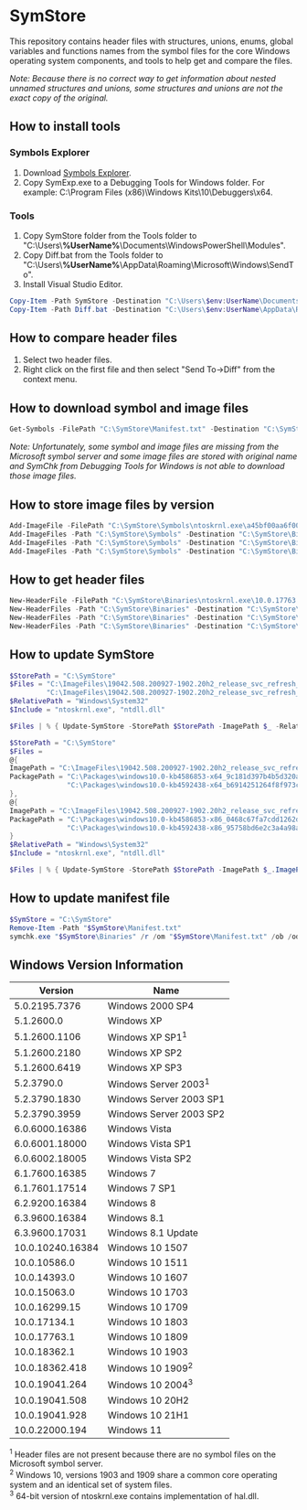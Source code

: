 # SymStore

This repository contains header files with structures, unions, enums, global variables and functions names from the symbol files for the core Windows operating system components, and tools to help get and compare the files.

*Note: Because there is no correct way to get information about nested unnamed structures and unions, some structures and unions are not the exact copy of the original.*

## How to install tools

### Symbols Explorer

1. Download [Symbols Explorer](http://www.andreybazhan.com/symexp.html).
2. Copy SymExp.exe to a Debugging Tools for Windows folder. For example: C:\Program Files (x86)\Windows Kits\10\Debuggers\x64.

### Tools

1. Copy SymStore folder from the Tools folder to "C:\Users\\**%UserName%**\Documents\WindowsPowerShell\Modules".
2. Copy Diff.bat from the Tools folder to "C:\Users\\**%UserName%**\AppData\Roaming\Microsoft\Windows\SendTo".
3. Install Visual Studio Editor.

```powershell
Copy-Item -Path SymStore -Destination "C:\Users\$env:UserName\Documents\WindowsPowerShell\Modules" -Recurse
Copy-Item -Path Diff.bat -Destination "C:\Users\$env:UserName\AppData\Roaming\Microsoft\Windows\SendTo"
```

## How to compare header files

1. Select two header files.
2. Right click on the first file and then select "Send To->Diff" from the context menu.

## How to download symbol and image files

```powershell
Get-Symbols -FilePath "C:\SymStore\Manifest.txt" -Destination "C:\SymStore\Symbols"
```
*Note: Unfortunately, some symbol and image files are missing from the Microsoft symbol server and some image files are stored with original name and
SymChk from Debugging Tools for Windows is not able to download those image files.*

## How to store image files by version

```powershell
Add-ImageFile -FilePath "C:\SymStore\Symbols\ntoskrnl.exe\a45bf00aa6f000\ntoskrnl.exe" -Destination "C:\SymStore\Binaries"
Add-ImageFiles -Path "C:\SymStore\Symbols" -Destination "C:\SymStore\Binaries" -Recurse
Add-ImageFiles -Path "C:\SymStore\Symbols" -Destination "C:\SymStore\Binaries" -Include *.exe -Recurse
Add-ImageFiles -Path "C:\SymStore\Symbols" -Destination "C:\SymStore\Binaries" -Include hal*.dll -Recurse
```

## How to get header files

```powershell
New-HeaderFile -FilePath "C:\SymStore\Binaries\ntoskrnl.exe\10.0.17763.316\x64\ntoskrnl.exe" -Destination "C:\SymStore\Include\ntoskrnl.exe"
New-HeaderFiles -Path "C:\SymStore\Binaries" -Destination "C:\SymStore\Include\ntoskrnl.exe" -Include nt*.exe -Recurse
New-HeaderFiles -Path "C:\SymStore\Binaries" -Destination "C:\SymStore\Include\ntdll.dll" -Include ntdll.dll -Recurse
New-HeaderFiles -Path "C:\SymStore\Binaries" -Destination "C:\SymStore\Include\hal.dll" -Include hal*.dll -Recurse
```

## How to update SymStore

```powershell
$StorePath = "C:\SymStore"
$Files = "C:\ImageFiles\19042.508.200927-1902.20h2_release_svc_refresh_CLIENTENTERPRISEEVAL_OEMRET_x64FRE_en-us.iso",
         "C:\ImageFiles\19042.508.200927-1902.20h2_release_svc_refresh_CLIENTENTERPRISEEVAL_OEMRET_x86FRE_en-us.iso"
$RelativePath = "Windows\System32"
$Include = "ntoskrnl.exe", "ntdll.dll"

$Files | % { Update-SymStore -StorePath $StorePath -ImagePath $_ -RelativePath $RelativePath -Include $Include }
```

```powershell
$StorePath = "C:\SymStore"
$Files =
@{
ImagePath = "C:\ImageFiles\19042.508.200927-1902.20h2_release_svc_refresh_CLIENTENTERPRISEEVAL_OEMRET_x64FRE_en-us.iso"
PackagePath = "C:\Packages\windows10.0-kb4586853-x64_9c181d397b4b5d320af7e6f385ebc4bba693a95c.msu",
              "C:\Packages\windows10.0-kb4592438-x64_b6914251264f8f973c3f82f99b894935f33c38e6.msu"
},
@{
ImagePath = "C:\ImageFiles\19042.508.200927-1902.20h2_release_svc_refresh_CLIENTENTERPRISEEVAL_OEMRET_x86FRE_en-us.iso"
PackagePath = "C:\Packages\windows10.0-kb4586853-x86_0468c67fa7cdd1262da75bd97a9f8daac3a4f7c2.msu",
              "C:\Packages\windows10.0-kb4592438-x86_95758bd6e2c3a4a98a19efaa4056213531f84f5c.msu"
}
$RelativePath = "Windows\System32"
$Include = "ntoskrnl.exe", "ntdll.dll"

$Files | % { Update-SymStore -StorePath $StorePath -ImagePath $_.ImagePath -PackagePath $_.PackagePath -RelativePath $RelativePath -Include $Include }
```

## How to update manifest file

```powershell
$SymStore = "C:\SymStore"
Remove-Item -Path "$SymStore\Manifest.txt"
symchk.exe "$SymStore\Binaries" /r /om "$SymStore\Manifest.txt" /ob /od /os
```

## Windows Version Information

Version          | Name
---------------- |------------------------
5.0.2195.7376    | Windows 2000 SP4
5.1.2600.0       | Windows XP
5.1.2600.1106    | Windows XP SP1<sup>1</sup>
5.1.2600.2180    | Windows XP SP2
5.1.2600.6419    | Windows XP SP3
5.2.3790.0       | Windows Server 2003<sup>1</sup>
5.2.3790.1830    | Windows Server 2003 SP1
5.2.3790.3959    | Windows Server 2003 SP2
6.0.6000.16386   | Windows Vista
6.0.6001.18000   | Windows Vista SP1
6.0.6002.18005   | Windows Vista SP2
6.1.7600.16385   | Windows 7
6.1.7601.17514   | Windows 7 SP1
6.2.9200.16384   | Windows 8
6.3.9600.16384   | Windows 8.1
6.3.9600.17031   | Windows 8.1 Update
10.0.10240.16384 | Windows 10 1507
10.0.10586.0     | Windows 10 1511
10.0.14393.0     | Windows 10 1607
10.0.15063.0     | Windows 10 1703
10.0.16299.15    | Windows 10 1709
10.0.17134.1     | Windows 10 1803
10.0.17763.1     | Windows 10 1809
10.0.18362.1     | Windows 10 1903
10.0.18362.418   | Windows 10 1909<sup>2</sup>
10.0.19041.264   | Windows 10 2004<sup>3</sup>
10.0.19041.508   | Windows 10 20H2
10.0.19041.928   | Windows 10 21H1
10.0.22000.194   | Windows 11

<sup>1</sup> Header files are not present because there are no symbol files on the Microsoft symbol server.  
<sup>2</sup> Windows 10, versions 1903 and 1909 share a common core operating system and an identical set of system files.  
<sup>3</sup> 64-bit version of ntoskrnl.exe contains implementation of hal.dll.
